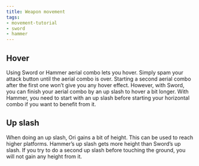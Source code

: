 ```yaml
---
title: Weapon movement
tags:
- movement-tutorial
- sword
- hammer
---
```


## Hover

Using Sword or Hammer aerial combo lets you hover. Simply spam your attack button until the aerial combo is over.
Starting a second aerial combo after the first one won’t give you any hover effect. However, with Sword, you can finish your aerial combo by an up slash to hover a bit longer.
With Hammer, you need to start with an up slash before starting your horizontal combo if you want to benefit from it.

<youtube-video id="dBdisYeBdQ4"></youtube-video>

## Up slash

When doing an up slash, Ori gains a bit of height. This can be used to reach higher platforms. Hammer’s up slash gets more height than Sword’s up slash.
If you try to do a second up slash before touching the ground, you will not gain any height from it.

<youtube-video id="Y-Ugzt2GhkE"></youtube-video>
